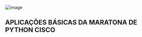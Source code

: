 ![image](https://github.com/maari95/python-basico/assets/106203918/e30481e8-7b92-407a-a257-7cd09fb6d8bb)
##                        APLICAÇÕES BÁSICAS DA MARATONA DE PYTHON CISCO 
